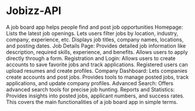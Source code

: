 # Jobizz-API
A job board app helps people find and post job opportunities
  Homepage:
    Lists the latest job openings.
    Lets users filter jobs by location, industry, company, experience, etc.
    Displays job titles, company names, locations, and posting dates.
  Job Details Page:
    Provides detailed job information like description, required skills, experience, and benefits.
    Allows users to apply directly through a form.
  Registration and Login:
    Allows users to create accounts to save favorite jobs and track applications.
    Registered users can upload resumes and create profiles.
  Company Dashboard:
    Lets companies create accounts and post jobs.
    Provides tools to manage posted jobs, track applications, and update company profiles.
  Advanced Search:
    Offers advanced search tools for precise job hunting.
  Reports and Statistics:
    Provides insights into posted jobs, applicant numbers, and success rates.
This covers the main functionalities of a job board app in simple terms.

